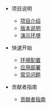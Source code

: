 <!-- _sidebar.md -->
  
- 项目说明
  
  - [项目介绍](introduce.md)
  - [版本说明](changelog.md)
  - [演示环境](https://demo.clklog.com)

- 快速开始
  
  - [环境配置](preparation.md)
  - [应用部署](deployment.md)
  - [常见问题](question.md)

- 贡献者指南

  - [贡献者指南](contributor_guide.md)

<!-- - [开源许可](license.md) -->
